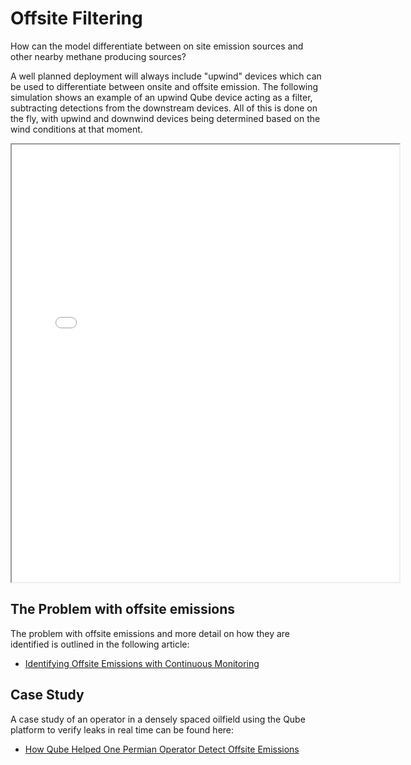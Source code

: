 # Offsite Filtering

How can the model differentiate between on site emission sources and other nearby methane producing sources?

A well planned deployment will always include "upwind" devices which can be used to differentiate between onsite and offsite emission. The following simulation shows an example of an upwind Qube device acting as a filter, subtracting detections from the downstream devices. All of this is done on the fly, with upwind and downwind devices being determined based on the wind conditions at that moment.

<iframe src="/html/offsite.html" width="620" height="700"></iframe>

## The Problem with offsite emissions

The problem with offsite emissions and more detail on how they are identified is outlined in the following article:

* [Identifying Offsite Emissions with Continuous Monitoring](https://www.qubeiot.com/expert-insights/identifying-offsite-emissions-with-continuous-monitoring)

## Case Study

A case study of an operator in a densely spaced oilfield using the Qube platform to verify leaks in real time can be found here:
* [How Qube Helped One Permian Operator Detect Offsite Emissions](https://www.qubeiot.com/expert-insights/continuous-monitoring-detects-offsite-emissions)